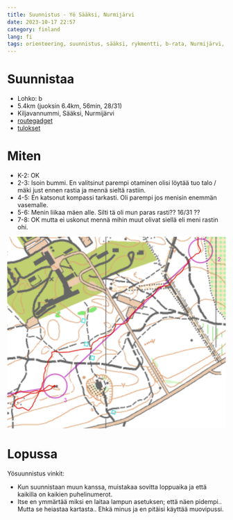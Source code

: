 ```yaml
---
title: Suunnistus - Yö Sääksi, Nurmijärvi
date: 2023-10-17 22:57
category: finland
lang: fi
tags: orienteering, suunnistus, sääksi, rykmentti, b-rata, Nurmijärvi, kunto, rastianalyysi
---
```


Suunnistaa
===

 - Lohko: b
 - 5.4km (juoksin 6.4km, 56min, 28/31)
 - Kiljavannummi, Sääksi, Nurmijärvi 
 - [routegadget](https://rajamaenrykmentti.fi/kilpailut/reittiharveli/cgi-bin/reitti.cgi?act=map&id=157&cID=7&pID=50150)
 - [tulokset](https://rajamaenrykmentti.fi/irtulokset2023/v20231017yo.html)

Miten
===

  * K-2: OK
  * 2-3: Isoin bummi. En valitsinut parempi otaminen olisi löytää tuo talo / mäki just ennen rastia ja mennä sieltä rastiin.
  * 4-5: En katsonut kompassi tarkasti. Oli parempi jos menisin enemmän vasemalle.
  * 5-6: Menin liikaa mäen alle. Silti tä oli mun paras rasti?? 16/31 ??
  * 7-8: OK mutta ei uskonut mennä mihin muut olivat siellä eli meni rastin ohi.
  
[![from rasti 2 to 3](images/rajamaen.saaksi.2-3.png "2-3")](images/rajamaen.saaksi.2-3.png)


Lopussa
===

Yösuunnistus vinkit:

 - Kun suunnistaan muun kanssa, muistakaa sovitta loppuaika ja että kaikilla on kaikien puhelinumerot.
 - Itse en ymmärtää miksi en laitaa lampun asetuksen; että näen pidempi.. Mutta se heiastaa kartasta.. Ehkä minus ja en pitäisi käyttää muovipussi.


